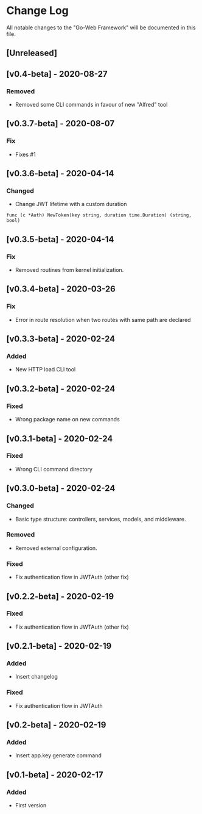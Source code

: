 # Change Log

All notable changes to the "Go-Web Framework" will be documented in this file.

## [Unreleased]

## [v0.4-beta] - 2020-08-27
### Removed
- Removed some CLI commands in favour of new "Alfred" tool

## [v0.3.7-beta] - 2020-08-07
### Fix 
- Fixes #1

## [v0.3.6-beta] - 2020-04-14
### Changed 
- Change JWT lifetime with a custom duration

`func (c *Auth) NewToken(key string, duration time.Duration) (string, bool)`

## [v0.3.5-beta] - 2020-04-14
### Fix 
- Removed routines from kernel initialization.

## [v0.3.4-beta] - 2020-03-26
### Fix 
- Error in route resolution when two routes with same path are declared

## [v0.3.3-beta] - 2020-02-24
### Added 
- New HTTP load CLI tool

## [v0.3.2-beta] - 2020-02-24
### Fixed
- Wrong package name on new commands

## [v0.3.1-beta] - 2020-02-24
### Fixed
- Wrong CLI command directory

## [v0.3.0-beta] - 2020-02-24
### Changed
- Basic type structure: controllers, services, models, and middleware.

### Removed
- Removed external configuration.

### Fixed
- Fix authentication flow in JWTAuth (other fix)

## [v0.2.2-beta] - 2020-02-19
### Fixed
- Fix authentication flow in JWTAuth (other fix)

## [v0.2.1-beta] - 2020-02-19
### Added
- Insert changelog

### Fixed
- Fix authentication flow in JWTAuth

## [v0.2-beta] - 2020-02-19
### Added
- Insert app.key generate command

## [v0.1-beta] - 2020-02-17
### Added
- First version
